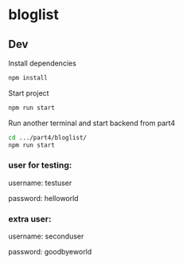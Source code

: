# bloglist

## Dev

Install dependencies

```bash
npm install
```

Start project

```bash
npm run start
```

Run another terminal and start backend from part4

```bash
cd .../part4/bloglist/
npm run start
```

### user for testing:

username: testuser

password: helloworld

### extra user:

username: seconduser

password: goodbyeworld
